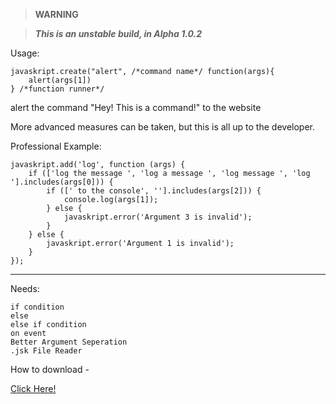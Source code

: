 > **WARNING**

> ***This is an unstable build, in Alpha 1.0.2***

Usage:
    
    javaskript.create("alert", /*command name*/ function(args){
    	alert(args[1])
    } /*function runner*/

alert the command "Hey! This is a command!" to the website

More advanced measures can be taken, but this is all up to the developer.

Professional Example:

    javaskript.add('log', function (args) {
    	if (['log the message ', 'log a message ', 'log message ', 'log '].includes(args[0])) {
    		if ([' to the console', ''].includes(args[2])) {
    			console.log(args[1]);
    		} else {
    			javaskript.error('Argument 3 is invalid');
    		}
    	} else {
    		javaskript.error('Argument 1 is invalid');
    	}
    });


----------


Needs:

	if condition
	else
	else if condition
	on event
	Better Argument Seperation
	.jsk File Reader
	
How to download -

[Click Here!](https://www.cubemc.online/JavaSkript/javaskript.js "Cube JavaSkript")
